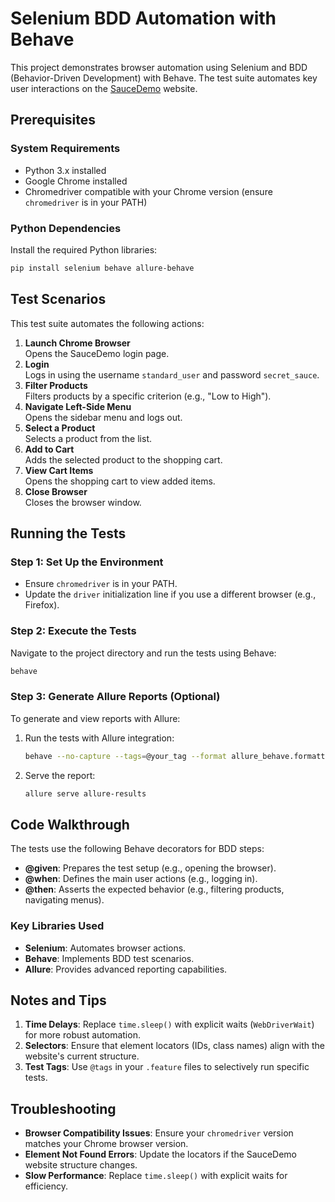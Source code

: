 # Selenium BDD Automation with Behave

This project demonstrates browser automation using Selenium and BDD (Behavior-Driven Development) with Behave. The test suite automates key user interactions on the [SauceDemo](https://www.saucedemo.com) website.

## Prerequisites

### System Requirements
- Python 3.x installed
- Google Chrome installed
- Chromedriver compatible with your Chrome version (ensure `chromedriver` is in your PATH)

### Python Dependencies
Install the required Python libraries:
```bash
pip install selenium behave allure-behave
```

## Test Scenarios

This test suite automates the following actions:

1. **Launch Chrome Browser**  
   Opens the SauceDemo login page.
2. **Login**  
   Logs in using the username `standard_user` and password `secret_sauce`.
3. **Filter Products**  
   Filters products by a specific criterion (e.g., "Low to High").
4. **Navigate Left-Side Menu**  
   Opens the sidebar menu and logs out.
5. **Select a Product**  
   Selects a product from the list.
6. **Add to Cart**  
   Adds the selected product to the shopping cart.
7. **View Cart Items**  
   Opens the shopping cart to view added items.
8. **Close Browser**  
   Closes the browser window.

## Running the Tests

### Step 1: Set Up the Environment
- Ensure `chromedriver` is in your PATH. 
- Update the `driver` initialization line if you use a different browser (e.g., Firefox).

### Step 2: Execute the Tests
Navigate to the project directory and run the tests using Behave:
```bash
behave
```

### Step 3: Generate Allure Reports (Optional)
To generate and view reports with Allure:
1. Run the tests with Allure integration:
   ```bash
   behave --no-capture --tags=@your_tag --format allure_behave.formatter:AllureFormatter --outfile=allure-results
   ```
2. Serve the report:
   ```bash
   allure serve allure-results
   ```

## Code Walkthrough

The tests use the following Behave decorators for BDD steps:

- **@given**: Prepares the test setup (e.g., opening the browser).
- **@when**: Defines the main user actions (e.g., logging in).
- **@then**: Asserts the expected behavior (e.g., filtering products, navigating menus).

### Key Libraries Used
- **Selenium**: Automates browser actions.
- **Behave**: Implements BDD test scenarios.
- **Allure**: Provides advanced reporting capabilities.

## Notes and Tips

1. **Time Delays**: Replace `time.sleep()` with explicit waits (`WebDriverWait`) for more robust automation.
2. **Selectors**: Ensure that element locators (IDs, class names) align with the website's current structure.
3. **Test Tags**: Use `@tags` in your `.feature` files to selectively run specific tests.

## Troubleshooting

- **Browser Compatibility Issues**: Ensure your `chromedriver` version matches your Chrome browser version.
- **Element Not Found Errors**: Update the locators if the SauceDemo website structure changes.
- **Slow Performance**: Replace `time.sleep()` with explicit waits for efficiency.
